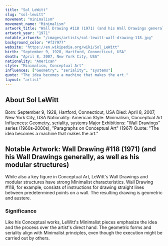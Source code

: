 ```yaml
---
title: "Sol LeWitt"
slug: "sol-lewitt"
movement: "minimalism"
movement_name: "Minimalism"
artwork_title: "Wall Drawing #118 (1971) (and his Wall Drawings generally, as well as his modular structures)"
artwork_year: "1971"
notable_artwork: "/images/artists/sol-lewitt-wall-drawing-118.jpg"
background_color: "#f37977"
website: "https://en.wikipedia.org/wiki/Sol_LeWitt"
birth: "September 9, 1928, Hartford, Connecticut, USA"
death: "April 8, 2007, New York City, USA"
nationality: "American"
style: "Minimalism, Conceptual Art"
influences: ["Geometry", "seriality", "systems"]
quote: "The idea becomes a machine that makes the art."
layout: "artist"
---
```


## About Sol LeWitt

Born: September 9, 1928, Hartford, Connecticut, USA Died: April 8, 2007, New York City, USA Nationality: American Style: Minimalism, Conceptual Art Influences: Geometry, seriality, systems Major Exhibitions: "Wall Drawings" series (1960s-2000s), "Paragraphs on Conceptual Art" (1967) Quote: "The idea becomes a machine that makes the art."

## Notable Artwork: Wall Drawing #118 (1971) (and his Wall Drawings generally, as well as his modular structures)

While also a key figure in Conceptual Art, LeWitt's Wall Drawings and modular structures have strong Minimalist characteristics. Wall Drawing #118, for example, consists of instructions for drawing straight lines between predetermined points on a wall. The resulting drawing is geometric and austere.

### Significance

Like his Conceptual works, LeWitt's Minimalist pieces emphasize the idea and the process over the artist's direct hand. The geometric forms and seriality align with Minimalist principles, even though the execution might be carried out by others.
